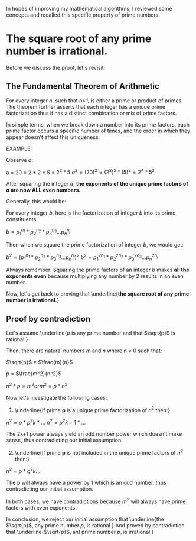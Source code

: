 In hopes of improving my mathematical algorithms, I reviewed some concepts and
recalled this specific property of prime numbers.

# The square root of any prime number is irrational.


Before we discuss the proof, let's revisit:

## The Fundamental Theorem of Arithmetic

For every integer *n*, such that *n>1*, is either a prime or product of primes.
The theorem further asserts that each integer has a unique prime factorization thus it has a distinct combination or mix of prime factors. 

In simple terms, when we break down a number into its prime factors, each prime factor occurs a specific number of times, and the order in which they appear doesn't affect this uniqueness.

EXAMPLE:

Observe *a*:

a = 20 = 2 * 2 * 5 = $2^2 * 5$ 
$a^2 = (20)^2 = (2^2)^2 * (5)^2 = 2^4 * 5^2$

After squaring the integer *a*, **the exponents of the unique prime factors of *a* are now ALL even numbers.**

Generally, this would be:

For every integer *b*, here is the factorization of integer *b* into its prime constituents:

$b = p_1^{n_1} * p_2^{n_2} * p_3^{n_3} ... p_n^{n_j}$

Then when we square the prime factorization of integer *b*, we would get:

$b^2 = (p_1^{n_1} * p_2^{n_2} * p_3^{n_3} ... p_n^{n_j})^2$
$b^2 = p_1^{2n_1} * p_2^{2n_2} * p_3^{2n_3} ... p_n^{2n_j}$

Always remember: Squaring the prime factors of an integer *b* makes **all the exponents even** because multiplying any number by 2 results in an even number.

Now, let's get back to proving that \underline{**the square root of any prime number is irrational.**}

## Proof by contradiction

Let's assume \underline{*p* is any prime number and that $\sqrt{p}$ is rational.}

Then, there are natural numbers *m* and *n* where n $\neq$ 0 such that:

$\sqrt{p}$ = $\frac{m}{n}$

p = $\frac{m^2}{n^2}$

$n^2 * p= m^2 or m^2 = p * n^2$

Now let's investigate the following cases:

1. \underline{If prime **p** is a unique prime factorization of $n^2$ then:}

$n^2 = p * p^2k * ...$
$n^2 = p^2k+1 * ...$

The 2k+1 power always yield an odd number power which doesn't make sense, thus contradicting our initial assumption.

2. \underline{If prime **p** is not included in the unique prime factors of $n^2$ then:}

$n^2 = p * q^2k ...$

The p will always have a power by 1 which is an odd number, thus contradicting our initial assumption.


In both cases, we have contradictions because  $m^2$ will always have prime factors with even exponents.

In conclusion, we reject our initial assumption that \underline{the $\sqrt{p}$, any prime number *p*,  is rational.} And proved by contradiction that \underline{$\sqrt{p}$, ant prime number *p*, is irrational.}
